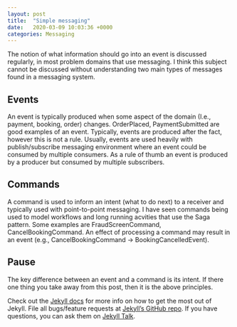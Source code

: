 ```yaml
---
layout: post
title:  "Simple messaging"
date:   2020-03-09 10:03:36 +0000
categories: Messaging
---
```

The notion of what information should go into an event is discussed regularly, in most problem domains that use messaging. I think this subject cannot be discussed without understanding two main types of messages found in a messaging system.

## Events

An event is typically produced when some aspect of the domain (I.e., payment, booking, order) changes. OrderPlaced, PaymentSubmitted are good examples of an event. Typically, events are produced after the fact, however this is not a rule. Usually, events are used heavily with publish/subscribe messaging environment where an event could be consumed by multiple consumers. As a rule of thumb an event is produced by a producer but consumed by multiple subscribers.  

## Commands
A command is used to inform an intent (what to do next) to a receiver and typically used with point-to-point messaging. I have seen commands being used to model workflows and long running acvities that use the Saga pattern. Some examples are FraudScreenCommand, CancelBookingCommand. An effect of processing a command may result in an event (e.g., CancelBookingCommand -> BookingCancelledEvent). 

## Pause
The key difference between an event and a command is its intent. If there one thing you take away from this post, then it is the above principles.  

Check out the [Jekyll docs][jekyll-docs] for more info on how to get the most out of Jekyll. File all bugs/feature requests at [Jekyll’s GitHub repo][jekyll-gh]. If you have questions, you can ask them on [Jekyll Talk][jekyll-talk].

[jekyll-docs]: https://jekyllrb.com/docs/home
[jekyll-gh]:   https://github.com/jekyll/jekyll
[jekyll-talk]: https://talk.jekyllrb.com/
